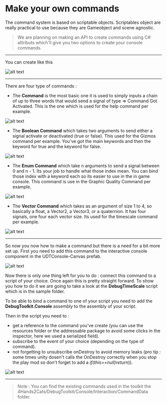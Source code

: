 # Make your own commands

The command system is based on scriptable objects. Scriptables object are really practical to use because they are Gameobject and scene agnostic.

> We are planning on making an API to create commands using C# attributs which'll give you two options to create your console commands.

___ 

You can create like this 

![alt text](../assets/CommandsSO.png)

___

There are four type of commands : 
-   The **Command** is the most basic one it is used to simply inputs a chain of up to three words that would send a signal of type => Command Got Activated. This is the one which is used for the help command per example.  
   
![alt text](../assets/HelpCommand.png)

- The **Boolean Command** which takes two arguments to send either a signal activate or deactivated (true or false). This used for the Gizmos command per example. You've got the main keywords and then the keyword for true and the keyword for false. 
  
![alt text](../assets/BolleanCommand.png)

- The **Enum Command** which take n arguments to send a signal between 0 and n - 1. Its your job to handle what those index mean. You can bind those index with a keyword each so its easier to use in the in game console. This command is use in the Graphic Quality Command per example.
  
![alt text](../assets/EnumCommand.png)

- The **Vector Command** which takes as an argument of size 1 to 4, so basically a float, a Vector2, a Vector3, or a quaternion. It has four signals, one four each vector size. Its used for the timescale command per example.
  
![alt text](../assets/VectorCommand.png)

___

So now you now how to make a command but there is a need for a bit more set up. First you need to add this command to the interactive console component in the UDTConsole-Canvas prefab.

![alt text](../assets/AddACommand.png)

Now there is only one thing left for you to do : connect this command to a script of your choice. Once again this is pretty straight forward. To show you how to do it we are going to take a look at the **DebugTimeScale** script which is in the sample folder. 

To be able to bind a command to one of your script you need to add the **DebugToolkit.Console** assembly to the assembly of your script. 

Then in the script you need to :
- get a reference to the command you've create (you can use the resources folder or the addressable package to avoid some clicks in the inspector, here we used a serialized field).
- subscribe to the event of your choice (depending on the type of command). 
- not forgetting to unsubscribe onDestroy to avoid memory leaks (pro tip : some times unity dosen't calls the OnDestroy correctly when you stop the play mod so don't forget to add a *if(this==null)return*)).

![alt text](../assets/BindCommand.png)

___
> Note : You can find the existing commands used in the toolkit the 4Hands2Cats/DebugToolkit/Console/Interaction/CommandData folder.